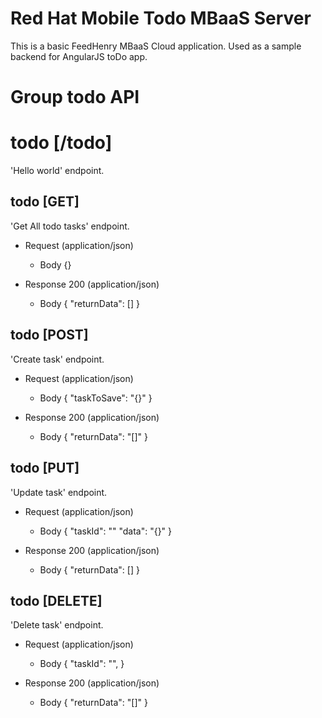 # Red Hat Mobile Todo MBaaS Server

This is a basic FeedHenry MBaaS Cloud application. Used as a sample backend for AngularJS toDo app.

# Group todo API

# todo [/todo]

'Hello world' endpoint.

## todo [GET]

'Get All todo tasks' endpoint.

+ Request (application/json)
    + Body
            {}

+ Response 200 (application/json)
    + Body
            {
              "returnData": [<array of tasks>]
            }


## todo [POST]

'Create task' endpoint.

+ Request (application/json)
    + Body
            {
              "taskToSave": "{<task to save>}"
            }

+ Response 200 (application/json)
    + Body
            {
              "returnData": "[<array of tasks>]"
            }


## todo [PUT]

'Update task' endpoint.

+ Request (application/json)
    + Body
            {
              "taskId": "<guid of mongo document>"
              "data": "{<updated document to persist>}"
            }

+ Response 200 (application/json)
    + Body
            {
              "returnData": [<array of tasks>]
            }


## todo [DELETE]

'Delete task' endpoint.

+ Request (application/json)
    + Body
            {
              "taskId": "<guid of mongo document>",
            }

+ Response 200 (application/json)
    + Body
            {
              "returnData": "[<array of tasks>]"
            }
